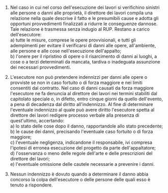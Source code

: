 1. Nel caso in cui nel corso dell'esecuzione dei lavori si verifichino sinistri alle persone o danni alle proprietà, il direttore dei lavori compila una relazione nella quale descrive il fatto e le presumibili cause e adotta gli opportuni provvedimenti finalizzati a ridurre le conseguenze dannose. Tale relazione è trasmessa senza indugio al RUP. Restano a carico dell'esecutore:<br>a) tutte le misure, comprese le opere provvisionali, e tutti gli adempimenti per evitare il verificarsi di danni alle opere, all'ambiente, alle persone e alle cose nell'esecuzione dell'appalto;<br>b) l'onere per il ripristino di opere o il risarcimento di danni ai luoghi, a cose o a terzi determinati da mancata, tardiva o inadeguata assunzione dei necessari provvedimenti.

2. L'esecutore non può pretendere indennizzi per danni alle opere o provviste se non in caso fortuito o di forza maggiore e nei limiti consentiti dal contratto. Nel caso di danni causati da forza maggiore l'esecutore ne fa denuncia al direttore dei lavori nei termini stabiliti dal capitolato speciale o, in difetto, entro cinque giorni da quello dell'evento, a pena di decadenza dal diritto all'indennizzo. Al fine di determinare l'eventuale indennizzo al quale può avere diritto l'esecutore spetta al direttore dei lavori redigere processo verbale alla presenza di quest'ultimo, accertando:<br>a) lo stato delle cose dopo il danno, rapportandole allo stato precedente;<br>b) le cause dei danni, precisando l'eventuale caso fortuito o di forza maggiore;<br>c) l'eventuale negligenza, indicandone il responsabile, ivi compresa l'ipotesi di erronea esecuzione del progetto da parte dell'appaltatore;<br>d) l'osservanza o meno delle regole dell'arte e delle prescrizioni del direttore dei lavori;<br>e) l'eventuale omissione delle cautele necessarie a prevenire i danni.

3. Nessun indennizzo è dovuto quando a determinare il danno abbia concorso la colpa dell'esecutore o delle persone delle quali esso è tenuto a rispondere.